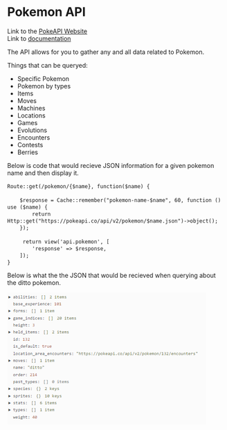 # Pokemon API

Link to the [PokeAPI Website](https://pokeapi.co/)  
Link to [documentation](https://pokeapi.co/docs/v2)

The API allows for you to gather any and all data related to Pokemon.

Things that can be queryed:
- Specific Pokemon
- Pokemon by types
- Items
- Moves
- Machines
- Locations
- Games
- Evolutions
- Encounters
- Contests
- Berries

Below is code that would recieve JSON information for a given pokemon name and then display it.
~~~
Route::get(/pokemon/{$name}, function($name) {

    $response = Cache::remember("pokemon-name-$name", 60, function () use ($name) {
        return Http::get("https://pokeapi.co/api/v2/pokemon/$name.json")->object();
    });

     return view('api.pokemon', [
        'response' => $response,
    ]);
}
~~~

Below is what the the JSON that would be recieved when querying about the ditto pokemon.


![Ditto Pokemon Query!](https://github.com/ITP-405-Spring-2022/third-party-api-tutorial-brklinker/blob/main/pokemon-json.PNG)

